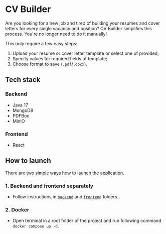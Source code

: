 # CV Builder
Are you looking for a new job and tired of building your resumes and cover letters for every 
single vacancy and position? CV Builder simplifies this process. You're no longer need to do it manually!

This only require a few easy steps:
1. Upload your resume or cover letter template or select one of provided;
2. Specify values for required fields of template;
3. Choose format to save (`.pdf`/`.docx`).  

## Tech stack
### Backend
- Java 17
- MongoDB
- PDFBox
- MinIO

### Frontend
- React

## How to launch
There are two simple ways how to launch the application.

### 1. Backend and frontend separately
- Follow instructions in [`backend`](./backend/README.md) and [`frontend`](./frontend/README.md) folders.

### 2. Docker
- Open terminal in a root folder of the project and run following command `docker compose up -d`.